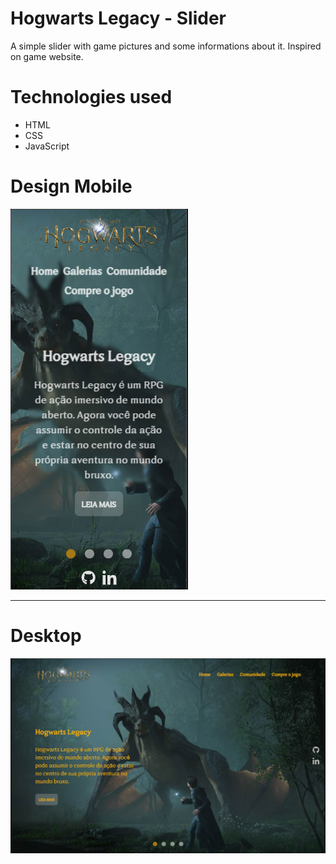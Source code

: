 # Hogwarts Legacy - Slider

A simple slider with game pictures and some informations about it. Inspired on game website. 

# Technologies used

- HTML
- CSS
- JavaScript

# Design Mobile

<img src="./src/design/mobile-design.png" alt="mobile design">

***

# Desktop
<img src="./src/design/desktop-design.png" alt="mobile design">

